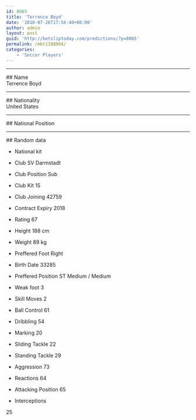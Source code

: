 ```yaml
---
id: 8065
title: 'Terrence Boyd'
date: '2010-07-26T17:56:40+00:00'
author: admin
layout: post
guid: 'http://betsliptoday.com/predictions/?p=8065'
permalink: /mbt1108064/
categories:
    - 'Soccer Players'
---
```


- - - - - -

\## Name  
 Terrence Boyd

- - - - - -

\## Nationality  
 United States

- - - - - -

\## National Position

- - - - - -

\## Random data

- National kit
- Club
 SV Darmstadt

- Club Position
 Sub

- Club Kit
 15

- Club Joining
 42759

- Contract Expiry
 2018

- Rating
 67

- Height
 188 cm

- Weight
 89 kg

- Preffered Foot
 Right

- Birth Date
 33285

- Preffered Position
 ST Medium / Medium

- Weak foot
 3

- Skill Moves
 2

- Ball Control
 61

- Dribbling
 54

- Marking
 20

- Sliding Tackle
 22

- Standing Tackle
 29

- Aggression
 73

- Reactions
 64

- Attacking Position
 65

- Interceptions

 25